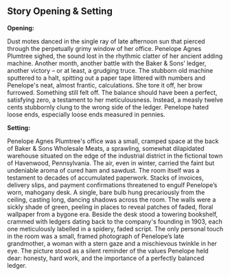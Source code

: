 ## Story Opening & Setting

**Opening:**

Dust motes danced in the single ray of late afternoon sun that pierced through the perpetually grimy window of her office. Penelope Agnes Plumtree sighed, the sound lost in the rhythmic clatter of her ancient adding machine. Another month, another battle with the Baker & Sons’ ledger, another victory – or at least, a grudging truce. The stubborn old machine sputtered to a halt, spitting out a paper tape littered with numbers and Penelope's neat, almost frantic, calculations. She tore it off, her brow furrowed. Something still felt off. The balance should have been a perfect, satisfying zero, a testament to her meticulousness. Instead, a measly twelve cents stubbornly clung to the wrong side of the ledger. Penelope hated loose ends, especially loose ends measured in pennies.

**Setting:**

Penelope Agnes Plumtree's office was a small, cramped space at the back of Baker & Sons Wholesale Meats, a sprawling, somewhat dilapidated warehouse situated on the edge of the industrial district in the fictional town of Havenwood, Pennsylvania. The air, even in winter, carried the faint but undeniable aroma of cured ham and sawdust. The room itself was a testament to decades of accumulated paperwork. Stacks of invoices, delivery slips, and payment confirmations threatened to engulf Penelope’s worn, mahogany desk. A single, bare bulb hung precariously from the ceiling, casting long, dancing shadows across the room. The walls were a sickly shade of green, peeling in places to reveal patches of faded, floral wallpaper from a bygone era. Beside the desk stood a towering bookshelf, crammed with ledgers dating back to the company's founding in 1903, each one meticulously labelled in a spidery, faded script. The only personal touch in the room was a small, framed photograph of Penelope’s late grandmother, a woman with a stern gaze and a mischievous twinkle in her eye. The picture stood as a silent reminder of the values Penelope held dear: honesty, hard work, and the importance of a perfectly balanced ledger.
